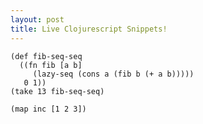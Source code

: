 ```yaml
---
layout: post
title: Live Clojurescript Snippets!
---
```


<pre><code class="language-klipse">(def fib-seq-seq
  ((fn fib [a b] 
     (lazy-seq (cons a (fib b (+ a b)))))
   0 1))
(take 13 fib-seq-seq)
</code></pre>

<pre><code class="language-klipse">(map inc [1 2 3])
</code></pre>
